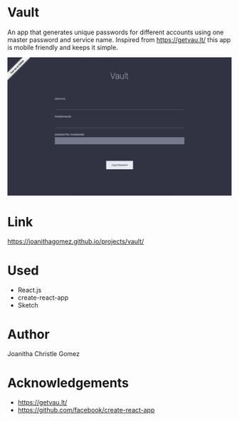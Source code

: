 Vault
=====

An app that generates unique passwords for different accounts using one master password and service name. Inspired from https://getvau.lt/ this app is mobile friendly and keeps it simple.

![Image](vault.png)

Link
===
https://joanithagomez.github.io/projects/vault/

Used
====

* React.js
* create-react-app
* Sketch


Author
======
Joanitha Christle Gomez

Acknowledgements
==============

* https://getvau.lt/
* https://github.com/facebook/create-react-app


